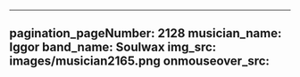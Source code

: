 ------
pagination_pageNumber: 2128
musician_name: Iggor
band_name: Soulwax
img_src: images/musician2165.png
onmouseover_src: 
------